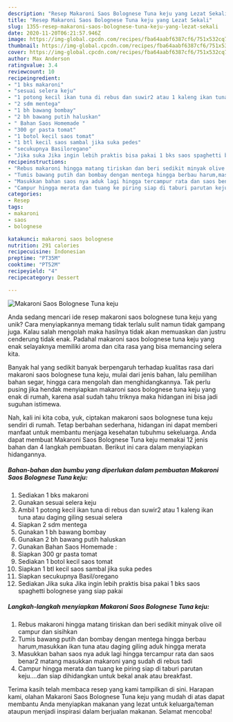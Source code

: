```yaml
---
description: "Resep Makaroni Saos Bolognese Tuna keju yang Lezat Sekali"
title: "Resep Makaroni Saos Bolognese Tuna keju yang Lezat Sekali"
slug: 1355-resep-makaroni-saos-bolognese-tuna-keju-yang-lezat-sekali
date: 2020-11-20T06:21:57.946Z
image: https://img-global.cpcdn.com/recipes/fba64aabf6387cf6/751x532cq70/makaroni-saos-bolognese-tuna-keju-foto-resep-utama.jpg
thumbnail: https://img-global.cpcdn.com/recipes/fba64aabf6387cf6/751x532cq70/makaroni-saos-bolognese-tuna-keju-foto-resep-utama.jpg
cover: https://img-global.cpcdn.com/recipes/fba64aabf6387cf6/751x532cq70/makaroni-saos-bolognese-tuna-keju-foto-resep-utama.jpg
author: Max Anderson
ratingvalue: 3.4
reviewcount: 10
recipeingredient:
- "1 bks makaroni"
- "sesuai selera keju"
- "1 potong kecil ikan tuna di rebus dan suwir2 atau 1 kaleng ikan tuna atau daging giling sesuai selera"
- "2 sdm mentega"
- "1 bh bawang bombay"
- "2 bh bawang putih haluskan"
- " Bahan Saos Homemade "
- "300 gr pasta tomat"
- "1 botol kecil saos tomat"
- "1 btl kecil saos sambal jika suka pedes"
- "secukupnya Basiloregano"
- "Jika suka Jika ingin lebih praktis bisa pakai 1 bks saos spaghetti bolognese yang siap pakai"
recipeinstructions:
- "Rebus makaroni hingga matang tiriskan dan beri sedikit minyak olive oil campur dan sisihkan"
- "Tumis bawang putih dan bombay dengan mentega hingga berbau harum,masukkan ikan tuna atau daging giling aduk hingga merata"
- "Masukkan bahan saos nya aduk lagi hingga tercampur rata dan saos benar2 matang masukkan makaroni yang sudah di rebus tadi"
- "Campur hingga merata dan tuang ke piring siap di taburi parutan keju....dan siap dihidangkan untuk bekal anak atau breakfast."
categories:
- Resep
tags:
- makaroni
- saos
- bolognese

katakunci: makaroni saos bolognese 
nutrition: 291 calories
recipecuisine: Indonesian
preptime: "PT35M"
cooktime: "PT52M"
recipeyield: "4"
recipecategory: Dessert

---
```



![Makaroni Saos Bolognese Tuna keju](https://img-global.cpcdn.com/recipes/fba64aabf6387cf6/751x532cq70/makaroni-saos-bolognese-tuna-keju-foto-resep-utama.jpg)

Anda sedang mencari ide resep makaroni saos bolognese tuna keju yang unik? Cara menyiapkannya memang tidak terlalu sulit namun tidak gampang juga. Kalau salah mengolah maka hasilnya tidak akan memuaskan dan justru cenderung tidak enak. Padahal makaroni saos bolognese tuna keju yang enak selayaknya memiliki aroma dan cita rasa yang bisa memancing selera kita.

Banyak hal yang sedikit banyak berpengaruh terhadap kualitas rasa dari makaroni saos bolognese tuna keju, mulai dari jenis bahan, lalu pemilihan bahan segar, hingga cara mengolah dan menghidangkannya. Tak perlu pusing jika hendak menyiapkan makaroni saos bolognese tuna keju yang enak di rumah, karena asal sudah tahu triknya maka hidangan ini bisa jadi suguhan istimewa.




Nah, kali ini kita coba, yuk, ciptakan makaroni saos bolognese tuna keju sendiri di rumah. Tetap berbahan sederhana, hidangan ini dapat memberi manfaat untuk membantu menjaga kesehatan tubuhmu sekeluarga. Anda dapat membuat Makaroni Saos Bolognese Tuna keju memakai 12 jenis bahan dan 4 langkah pembuatan. Berikut ini cara dalam menyiapkan hidangannya.

<!--inarticleads1-->

##### Bahan-bahan dan bumbu yang diperlukan dalam pembuatan Makaroni Saos Bolognese Tuna keju:

1. Sediakan 1 bks makaroni
1. Gunakan sesuai selera keju
1. Ambil 1 potong kecil ikan tuna di rebus dan suwir2 atau 1 kaleng ikan tuna atau daging giling sesuai selera
1. Siapkan 2 sdm mentega
1. Gunakan 1 bh bawang bombay
1. Gunakan 2 bh bawang putih haluskan
1. Gunakan  Bahan Saos Homemade :
1. Siapkan 300 gr pasta tomat
1. Sediakan 1 botol kecil saos tomat
1. Siapkan 1 btl kecil saos sambal jika suka pedes
1. Siapkan secukupnya Basil/oregano
1. Sediakan Jika suka Jika ingin lebih praktis bisa pakai 1 bks saos spaghetti bolognese yang siap pakai




<!--inarticleads2-->

##### Langkah-langkah menyiapkan Makaroni Saos Bolognese Tuna keju:

1. Rebus makaroni hingga matang tiriskan dan beri sedikit minyak olive oil campur dan sisihkan
1. Tumis bawang putih dan bombay dengan mentega hingga berbau harum,masukkan ikan tuna atau daging giling aduk hingga merata
1. Masukkan bahan saos nya aduk lagi hingga tercampur rata dan saos benar2 matang masukkan makaroni yang sudah di rebus tadi
1. Campur hingga merata dan tuang ke piring siap di taburi parutan keju....dan siap dihidangkan untuk bekal anak atau breakfast.




Terima kasih telah membaca resep yang kami tampilkan di sini. Harapan kami, olahan Makaroni Saos Bolognese Tuna keju yang mudah di atas dapat membantu Anda menyiapkan makanan yang lezat untuk keluarga/teman ataupun menjadi inspirasi dalam berjualan makanan. Selamat mencoba!
